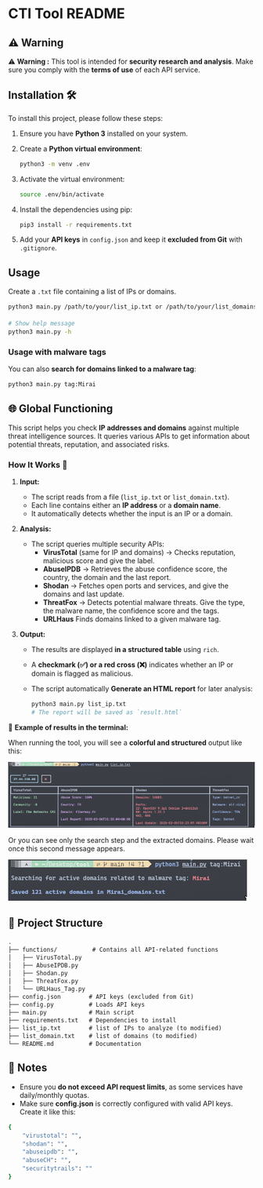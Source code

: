 # CTI Tool README

## ⚠️ Warning

⚠️ **Warning :** This tool is intended for **security research and analysis**. Make sure you comply with the **terms of use** of each API service.

## Installation 🛠️

To install this project, please follow these steps:

1. Ensure you have **Python 3** installed on your system.
2. Create a **Python virtual environment**:

   ```bash
   python3 -m venv .env
   ```

3. Activate the virtual environment:

   ```bash
   source .env/bin/activate
   ```

4. Install the dependencies using pip:

   ```bash
   pip3 install -r requirements.txt
   ```

5. Add your **API keys** in `config.json` and keep it **excluded from Git** with `.gitignore`.

## Usage

Create a `.txt` file containing a list of IPs or domains.

```bash
python3 main.py /path/to/your/list_ip.txt or /path/to/your/list_domains.txt

# Show help message
python3 main.py -h
```

### **Usage with malware tags**

You can also **search for domains linked to a malware tag**:

```bash
python3 main.py tag:Mirai
```

## 🌐 Global Functioning

This script helps you check **IP addresses and domains** against multiple threat intelligence sources. It queries various APIs to get information about potential threats, reputation, and associated risks.

### **How It Works** 🚀

1. **Input:**
   - The script reads from a file (`list_ip.txt` or `list_domain.txt`).
   - Each line contains either an **IP address** or a **domain name**.
   - It automatically detects whether the input is an IP or a domain.

2. **Analysis:**
   - The script queries multiple security APIs:
     - **VirusTotal** (same for IP and domains) → Checks reputation, malicious score and give the label.
     - **AbuseIPDB** → Retrieves the abuse confidence score, the country, the domain and the last report.
     - **Shodan** → Fetches open ports and services, and give the domains and last update.
     - **ThreatFox** → Detects potential malware threats. Give the type, the malware name, the confidence score and the tags.
     - **URLHaus** Finds domains linked to a given malware tag.

3. **Output:**
   - The results are displayed **in a structured table** using `rich`.
   - A **checkmark (✅) or a red cross (❌)** indicates whether an IP or domain is flagged as malicious.
   - The script automatically **Generate an HTML report** for later analysis:

     ```bash
     python3 main.py list_ip.txt
     # The report will be saved as `result.html`
     ```

📌 **Example of results in the terminal:**

When running the tool, you will see a **colorful and structured** output like this:

![alt text](readme_attachment/list-ip.png)

Or you can see only the search step and the extracted domains. Please wait once this second message appears.

![alt text](readme_attachment/tag.png)

## 📁 Project Structure

```
.
├── functions/          # Contains all API-related functions
│   ├── VirusTotal.py
│   ├── AbuseIPDB.py
│   ├── Shodan.py
│   ├── ThreatFox.py
│   └── URLHaus_Tag.py
├── config.json        # API keys (excluded from Git)
├── config.py          # Loads API keys
├── main.py            # Main script
├── requirements.txt   # Dependencies to install
├── list_ip.txt        # list of IPs to analyze (to modified)
├── list_domain.txt    # list of domains (to modified)
└── README.md          # Documentation
```

## 📝 Notes
- Ensure you **do not exceed API request limits**, as some services have daily/monthly quotas.
- Make sure **config.json** is correctly configured with valid API keys. Create it like this:

```bash
{
    "virustotal": "",
    "shodan": "",
    "abuseipdb": "",
    "abuseCH": "",
    "securitytrails": ""
}

```
